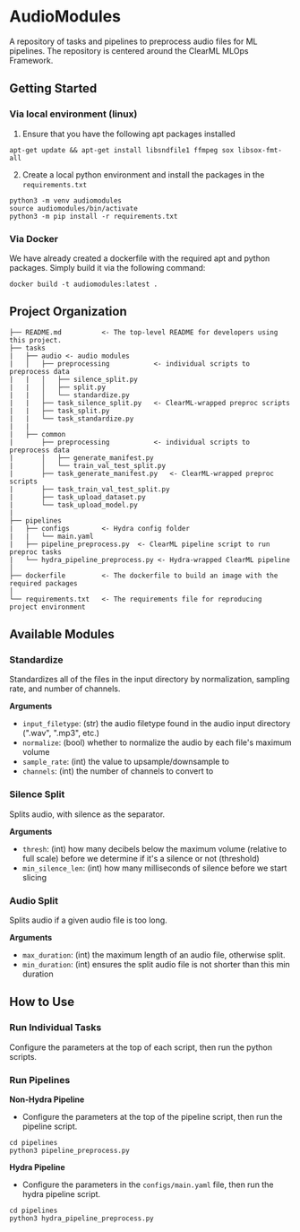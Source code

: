 # AudioModules
A repository of tasks and pipelines to preprocess audio files for ML pipelines. The repository is centered around the ClearML MLOps Framework.

## Getting Started
### Via local environment (linux)
1. Ensure that you have the following apt packages installed
```shell
apt-get update && apt-get install libsndfile1 ffmpeg sox libsox-fmt-all
```

2. Create a local python environment and install the packages in the `requirements.txt`
```shell
python3 -m venv audiomodules
source audiomodules/bin/activate
python3 -m pip install -r requirements.txt
```
### Via Docker
We have already created a dockerfile with the required apt and python packages. Simply build it via the following command:
```shell
docker build -t audiomodules:latest .
```

## Project Organization

    ├── README.md          <- The top-level README for developers using this project.
    ├── tasks
    |   ├── audio <- audio modules
    |   │   ├── preprocessing           <- individual scripts to preprocess data
    |   |   │   ├── silence_split.py
    |   |   │   ├── split.py
    |   |   │   └── standardize.py
    |   |   ├── task_silence_split.py   <- ClearML-wrapped preproc scripts
    |   |   ├── task_split.py
    |   |   └── task_standardize.py
    |   |    
    |   ├── common
    |       ├── preprocessing           <- individual scripts to preprocess data
    |       │   ├── generate_manifest.py
    |       │   └── train_val_test_split.py
    |       ├── task_generate_manifest.py   <- ClearML-wrapped preproc scripts
    |       ├── task_train_val_test_split.py
    |       ├── task_upload_dataset.py
    |       └── task_upload_model.py
    |
    ├── pipelines
    |   ├── configs        <- Hydra config folder
    |   |   └── main.yaml
    |   ├── pipeline_preprocess.py  <- ClearML pipeline script to run preproc tasks
    |   └── hydra_pipeline_preprocess.py <- Hydra-wrapped ClearML pipeline
    │
    ├── dockerfile         <- The dockerfile to build an image with the required packages
    │
    └── requirements.txt   <- The requirements file for reproducing project environment


## Available Modules
### Standardize
Standardizes all of the files in the input directory by normalization, sampling rate, and number of channels.

**Arguments**
- `input_filetype`: (str) the audio filetype found in the audio input directory (".wav", ".mp3", etc.)
- `normalize`: (bool) whether to normalize the audio by each file's maximum volume
- `sample_rate`: (int) the value to upsample/downsample to
- `channels`: (int) the number of channels to convert to

### Silence Split
Splits audio, with silence as the separator. 

**Arguments**
- `thresh`: (int) how many decibels below the maximum volume (relative to full scale) before we determine if it's a silence or not (threshold)
- `min_silence_len`: (int) how many milliseconds of silence before we start slicing

### Audio Split
Splits audio if a given audio file is too long.

**Arguments**
- `max_duration`: (int) the maximum length of an audio file, otherwise split.
- `min_duration`: (int) ensures the split audio file is not shorter than this min duration

## How to Use

### Run Individual Tasks
Configure the parameters at the top of each script, then run the python scripts. 

### Run Pipelines

**Non-Hydra Pipeline**
- Configure the parameters at the top of the pipeline script, then run the pipeline script.
```shell
cd pipelines
python3 pipeline_preprocess.py
```

**Hydra Pipeline**
- Configure the parameters in the `configs/main.yaml` file, then run the hydra pipeline script.
```shell
cd pipelines
python3 hydra_pipeline_preprocess.py
```